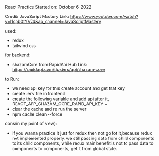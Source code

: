 React Practice
Started on: October 6, 2022

Credit: JavaScript Mastery
Link: https://www.youtube.com/watch?v=I1cpb0tYV74&ab_channel=JavaScriptMastery

used:
- redux
- tailwind css

for backend:
 - shazamCore from RapidApi Hub
 Link: https://rapidapi.com/tipsters/api/shazam-core

to Run:
 - we need api key for this create account and get that key
 - create .env file in frontend
 - create the following variable and add api after it, REACT_APP_SHAZAM_CORE_RAPID_API_KEY =
 - clear the cache and re run the server
 - npm cache clean --force

cons(in my point of view):
- if you wanna practice it just for redux then not go fot it,because redux not implemented properly, 
  we still passing data from child components to its  child components, while redux main benefit is not to pass data to components to components, get it from global state.
  